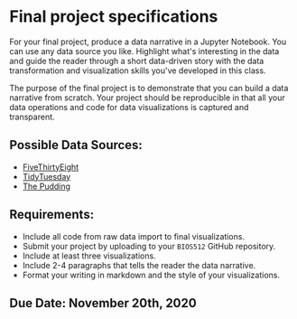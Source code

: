 # Final project specifications

For your final project, produce a data narrative in a Jupyter Notebook. You can
use any data source you like. Highlight what's interesting in the data and
guide the reader through a short data-driven story with the data transformation
and visualization skills you've developed in this class.

The purpose of the final project is to demonstrate that you can build a data
narrative from scratch.  Your project should be reproducible in that all your
data operations and code for data visualizations is captured and transparent.

## Possible Data Sources:
- [FiveThirtyEight](https://github.com/fivethirtyeight/data)
- [TidyTuesday](https://github.com/rfordatascience/tidytuesday)
- [The Pudding](https://github.com/the-pudding/data)

## Requirements:
- Include all code from raw data import to final visualizations.
- Submit your project by uploading to your `BIOS512` GitHub repository.
- Include at least three visualizations.
- Include 2-4 paragraphs that tells the reader the data narrative.
- Format your writing in markdown and the style of your visualizations.

## Due Date: November 20th, 2020
